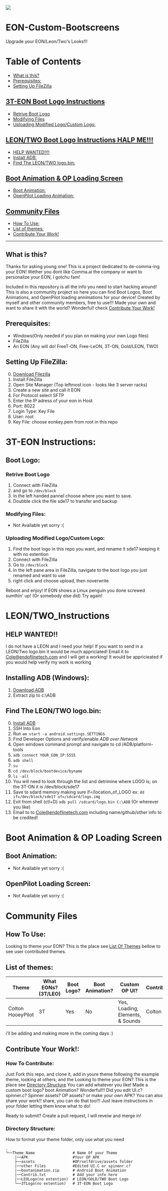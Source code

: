 [![](https://i.imgur.com/IcCeUD7.png)](#)
# EON-Custom-Bootscreens
Upgrade your EON/Leon/Two's Looks!!!

Table of Contents
=======================
* [What is this?](#what-is-this)
* [Prerequisites:](#Prerequisites:)
* [Setting Up FileZilla](#Setting-Up-FileZilla:)


## [3T-EON Boot Logo Instructions](#3T-EON-Instructions:)
* [Retrive Boot Logo](#Retrive-Boot-Logo)
* [Modifying Files](#Modifying-Files:)
* [Uploading Modified Logo/Custom Logo:](#Uploading-Modified-Logo/Custom-Logo:)


## [LEON/TWO Boot Logo Instructions HALP ME!!!](#LEON/TWO_Instructions)
* [HELP WANTED!!!!](#Help-Wanted!!)
* [Install ADB:](#Installing-ADB-(Windows):)
* [Find The LEON/TWO logo.bin:](#Find-The-LEON/TWO-logo.bin:)


## [Boot Animation & OP Loading Screen](#Boot-Animation-&-OP-Loading-Screen)
*  [Boot Animation:](#Boot-Animation:)
*  [OpenPilot Loading Animation:](#OpenPilot-Loading-Screen:)

## [Community Files](#LEON/TWO_Instructions)
*  [How To Use:](#How-To-Use: )
*  [List of themes: ](#List-of-themes:)
*  [Contribute Your Work!](#Contribute-Your-Work!)

---

What is this?
------
Thanks for asking young one! This is a project dedicated to de-comma-ing your EON! Wether you dont like Comma.ai the company or want to personalize your EON, I gotchu fam!

Included in this repository is all the info you need to start hacking around! This is also a community project so here you can find Boot Logos, Boot Animations, and OpenPilot loading annimations for your device! Created by myself and other community members, free to use!!! Made your own and want to share it with the world? Wonderful! check [Contribute Your Work!](#Contribute-Your-Work!)

Prerequisites:
------
* Windows(Only needed if you plan on making your own Logo files)
* FileZilla
* An EON (Any will do! FreeT-ON, Free-LeON, 3T-ON, Gold/LEON, TWO)


Setting Up FileZilla:
------
0. [Download Filezilla](https://filezilla-project.org/download.php?type=client)
1. Install FileZilla
2. Open Site Manager (Top leftmost icon - looks like 3 server racks)
3. Create a new site and call it EON
4. For Protocol select SFTP
5. Enter the IP adress of your eon in Host
6. Port: 8022
7. Login Type: Key File
8. User: root
9. Key File: choose eonkey.pem from root in this repo

3T-EON Instructions:
=======================

## Boot Logo:
### Retrive Boot Logo

1. Connect with FileZilla
2. and go to `/dev/block`
3. In the left handed pannel choose where you want to save.
4. Doubble click the file sde17 to transfer and backup

### Modifying Files:
* Not Available yet sorry :(

### Uploading Modified Logo/Custom Logo:
1. Find the boot logo in this repo you want, and rename it sde17 keeping it with no extention
2. Connect with FileZilla
3. Go to `/dev/block`
4. In the left pane area in FileZilla, navigate to the boot logo you just renamed and want to use
5. right click and choose upload, then noverwrite

Reboot and enjoy! If EON shows a Linux penguin you done screwed sumthin' up! (Or somebody else did) Try again!


LEON/TWO_Instructions
=======================

## HELP WANTED!!

I do not have a LEON and I need your help! 
If you want to send in a LEON/Two logo.bin it would be much appriciated! 
Email it to Cole@endoflinetech.com and I will get a working! It would be appricieated if you would help verify my work is working



## Installing ADB (Windows):
1. [Download ADB](https://dl.google.com/android/repository/platform-tools-latest-windows.zip)
2. Extract zip to c:\ADB

## Find The LEON/TWO logo.bin:

0. [Install ADB](#Installing-ADB-(Windows):)
1. SSH Into Eon
2. Run `am start -a android.settings.SETTINGS`
3. Find Developer Options and verify/enable *ADB over Network*
4. Open windows command prompt and navigate to cd /ADB/platform-tools 
5. `adb connect YOUR_EON_IP:5555`
6. `adb shell`
7. `su`
8. `cd /dev/block/bootdevice/byname`
9. `ls -all`
10. You will need to look through the list and detrimine where LOGO is; on the 3T-ON
    it is /dev/block/sde17
11. Save to sdard memory making sure if=/location_of_LOGO ex: `dd if=/dev/block/sde17 of=/sdcard/logo.img`
12. Exit from shell (ctl+D) `adb pull /sdcard/logo.bin C:\ADB` (Or wherever you like)
13. Email to to Cole@endoflinetech.com including name/github/other info to be credited! 


Boot Animation & OP Loading Screen
=======================
## Boot Animation:
* Not Available yet sorry :(

## OpenPilot Loading Screen:
* Not Available yet sorry :(

Community Files
=======================

## How To Use:

Looking to theme your EON? This is the place see [List Of Themes](#List-of-themes:) bellow to see user contributed themes. 

## List of themes: 
| Theme             | What EONs? (3T/LEO)  | Boot Logo? | Boot Animation?     | Custom OP UI?                     | Contributor     |
| ------------------| ---------------------| -----------| --------------------| ----------------------------------| ----------------|
| Colton HooeyPilot | 3T                   | Yes        | No                  | Yes, Loading, Elements, & Sounds  | Colton          |


i'll be adding and making more in the coming days :)

## Contribute Your Work!:

### How To Contribute:
Just Fork this repo, and clone it, add in youre theme following the example theme, looking at others, and the 
Looking to theme your EON? This is the place see [Directory Structure](#Directory-Structure:) You can add whatever you like! Made a custom boot logo? boot Animation? Wonderful!!! Did you edit UI.c? spinner.c? Spinner assets? OP assets? or make your own APK? You can also share your work!! share, you can do that too!!! Just leave instructions in your folder letting them know what to do!

Ready to submit? Create a pull request, I will reveiw and merge in!

### Directory Structure:

How to format your theme folder, only use what you need

    .
    └──Theme Name                 # Name Of your Theme
        |──APK                    #Your OP APK
        ├──assets                 #OP/selfdrive/assets folder
        |──other Files            #Edited UI.C or spinenr.c?
        |──bootanimation.zip      # Android Boot Animation
        |──Contrib.txt            # Add your info here
        |──LEOLogo(no extention)  # LEON/GOLD/TWO Boot Logo
        └──3TLogo(no extention)   # 3T-EON Boot Logo
        
        
        
                                  